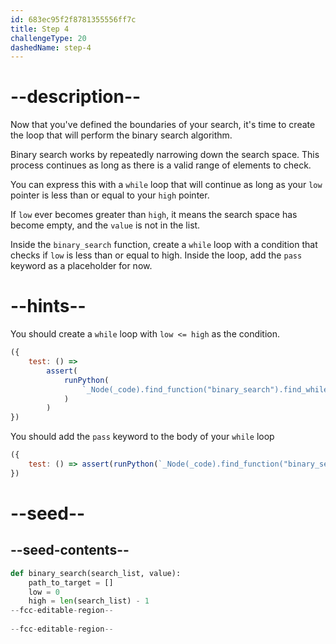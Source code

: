 ```yaml
---
id: 683ec95f2f8781355556ff7c
title: Step 4
challengeType: 20
dashedName: step-4
---
```


# --description--

Now that you've defined the boundaries of your search, it's time to create the loop that will perform the binary search algorithm.

Binary search works by repeatedly narrowing down the search space. This process continues as long as there is a valid range of elements to check.

You can express this with a `while` loop that will continue as long as your `low` pointer is less than or equal to your `high` pointer.

If `low` ever becomes greater than `high`, it means the search space has become empty, and the `value` is not in the list.

Inside the `binary_search` function, create a `while` loop with a condition that checks if `low` is less than or equal to high. Inside the loop, add the `pass` keyword as a placeholder for now.

# --hints--

You should create a `while` loop with `low <= high` as the condition.

```js
({ 
    test: () => 
        assert(
            runPython(
                `_Node(_code).find_function("binary_search").find_whiles()[0].find_conditions()[0].is_equivalent("low <= high")`
            )
        )
})
```

You should add the `pass` keyword to the body of your `while` loop

```js
({
    test: () => assert(runPython(`_Node(_code).find_function("binary_search").find_whiles()[0].find_body().has_pass()`)) 
})
```

# --seed--

## --seed-contents--

```py
def binary_search(search_list, value):
    path_to_target = []
    low = 0
    high = len(search_list) - 1
--fcc-editable-region--
    
--fcc-editable-region--
```
